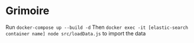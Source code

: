 # Grimoire

Run `docker-compose up --build -d`
Then `docker exec -it [elastic-search container name] node src/loadData.js` to import the data